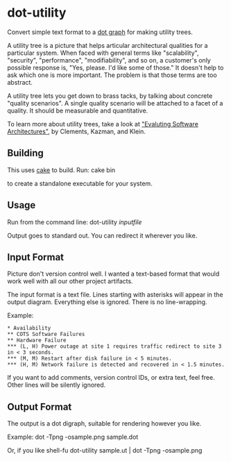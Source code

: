 dot-utility
==========

Convert simple text format to a [dot graph](http://www.graphviz.org)
for making utility trees.

A utility tree is a picture that helps articular architectural
qualities for a particular system. When faced with general terms like
"scalability", "security", "performance", "modifiability", and so on,
a customer's only possible response is, "Yes, please. I'd like some of
those." It doesn't help to ask which one is more important. The
problem is that those terms are too abstract.

A utility tree lets you get down to brass tacks, by talking about
concrete "quality scenarios".  A single quality scenario will be
attached to a facet of a quality. It should be measurable and
quantitative.

To learn more about utility trees, take a look at ["Evaluting Software
Architectures"](http://www.amazon.com/gp/product/020170482X/ref=as_li_ss_tl?ie=UTF8&tag=michaelnygard-20&linkCode=as2&camp=217145&creative=399369&creativeASIN=020170482X), by Clements, Kazman, and Klein.

Building
----------
This uses [cake](http://github.com/ninjudd/cake) to build. Run:
    cake bin

to create a standalone executable for your system.

Usage
----------
Run from the command line:
    dot-utility _inputfile_

Output goes to standard out. You can redirect it wherever you like.


Input Format
----------

Picture don't version control well. I wanted a text-based format that
would work well with all our other project artifacts.

The input format is a text file. Lines starting with asterisks will
appear in the output diagram. Everything else is ignored. There is no
line-wrapping.

Example:

    * Availability
    ** COTS Software Failures
    ** Hardware Failure
    *** (L, H) Power outage at site 1 requires traffic redirect to site 3 in < 3 seconds.
    *** (M, M) Restart after disk failure in < 5 minutes.
    *** (H, M) Network failure is detected and recovered in < 1.5 minutes.

If you want to add comments, version control IDs, or extra text, feel
free. Other lines will be silently ignored.

Output Format
----------

The output is a dot digraph, suitable for rendering however you like.

Example:
    dot -Tpng -osample.png sample.dot

Or, if you like shell-fu
    dot-utility sample.ut | dot -Tpng -osample.png


